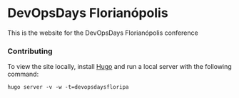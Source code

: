 # DevOpsDays Florianópolis

This is the website for the DevOpsDays Florianópolis conference

### Contributing

To view the site locally, install [Hugo](http://gohugo.io/) and run a local server with the following command:
```
hugo server -v -w -t=devopsdaysfloripa

```
